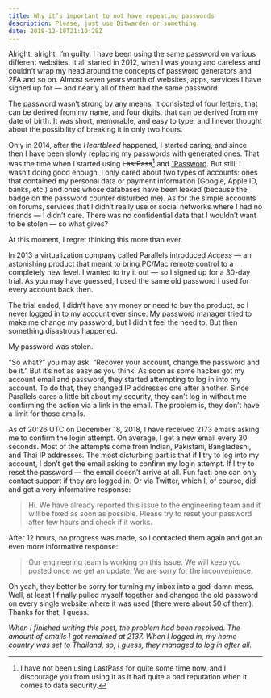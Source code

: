 ```yaml
---
title: Why it’s important to not have repeating passwords
description: Please, just use Bitwarden or something.
date: 2018-12-18T21:10:28Z
---
```


Alright, alright, I’m guilty. I have been using the same password on various different websites. It all started in 2012, when I was young and careless and couldn’t wrap my head around the concepts of password generators and 2FA and so on. Almost seven years worth of websites, apps, services I have signed up for — and nearly all of them had the same password.

The password wasn’t strong by any means. It consisted of four letters, that can be derived from my name, and four digits, that can be derived from my date of birth. It was short, memorable, and easy to type, and I never thought about the possibility of breaking it in only two hours.

Only in 2014, after the _Heartbleed_ happened, I started caring, and since then I have been slowly replacing my passwords with generated ones. That was the time when I started using ~~LastPass~~[^dont-use-lastpass] and [1Password](https://1password.com). But still, I wasn’t doing good enough. I only cared about two types of accounts: ones that contained my personal data or payment information (Google, Apple ID, banks, etc.) and ones whose databases have been leaked (because the badge on the password counter disturbed me). As for the simple accounts on forums, services that I didn’t really use or social networks where I had no friends — I didn’t care. There was no confidential data that I wouldn’t want to be stolen — so what gives?

At this moment, I regret thinking this more than ever.

In 2013 a virtualization company called Parallels introduced _Access_ — an astonishing product that meant to bring PC/Mac remote control to a completely new level. I wanted to try it out — so I signed up for a 30-day trial. As you may have guessed, I used the same old password I used for every account back then.

The trial ended, I didn’t have any money or need to buy the product, so I never logged in to my account ever since. My password manager tried to make me change my password, but I didn’t feel the need to. But then something disastrous happened.

My password was stolen.

“So what?” you may ask. “Recover your account, change the password and be it.” But it’s not as easy as you think. As soon as some hacker got my account email and password, they started attempting to log in into my account. To do that, they changed IP addresses one after another. Since Parallels cares a little bit about my security, they can’t log in without me confirming the action via a link in the email. The problem is, they don’t have a limit for those emails.

As of 20:26 UTC on December 18, 2018, I have received 2173 emails asking me to confirm the login attempt. On average, I get a new email every 30 seconds. Most of the attempts come from Indian, Pakistani, Bangladeshi, and Thai IP addresses. The most disturbing part is that if **I** try to log into my account, I don’t get the email asking to confirm my login attempt. If I try to reset the password — the email doesn’t arrive at all. Fun fact: one can only contact support if they are logged in. Or via Twitter, which I, of course, did and got a very informative response:

> Hi. We have already reported this issue to the engineering team and it will be fixed as soon as possible. Please try to reset your password after few hours and check if it works.

After 12 hours, no progress was made, so I contacted them again and got an even more informative response:

> Our engineering team is working on this issue. We will keep you posted once we get an update. We are sorry for the inconvenience.

Oh yeah, they better be sorry for turning my inbox into a god-damn mess. Well, at least I finally pulled myself together and changed the old password on every single website where it was used (there were about 50 of them). Thanks for that, I guess.

_When I finished writing this post, the problem had been resolved. The amount of emails I got remained at 2137. When I logged in, my home country was set to Thailand, so, I guess, they managed to log in after all._

[^dont-use-lastpass]: I have not been using LastPass for quite some time now, and I discourage you from using it as it had quite a bad reputation when it comes to data security.
